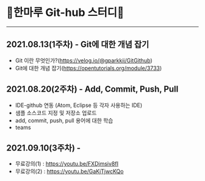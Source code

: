 <!--
- 👋 Hi, I’m @hanmaru2021
- 👀 I’m interested in ...
- 🌱 I’m currently learning ...
- 💞️ I’m looking to collaborate on ...
- 📫 How to reach me ...
✨
-->

# 🌱한마루 Git-hub 스터디🌱
------------

##  2021.08.13(1주차) - Git에 대한 개념 잡기
- Git 이란 무엇인가?(https://velog.io/@gparkkii/GitGithub)
- Git에 대한 개념 잡기(https://opentutorials.org/module/3733)

##  2021.08.20(2주차) - Add, Commit, Push, Pull
- IDE-github 연동
  (Atom, Eclipse 등 각자 사용하는 IDE)
- 샘플 소스코드 지정 및 저장소 업로드
- add, commit, push, pull 용어에 대한 학습
- teams 

##  2021.09.10(3주차) -  
- 무료강의(1) : https://youtu.be/FXDjmsiv8fI
- 무료강의(2) : https://youtu.be/GaKjTjwcKQo

